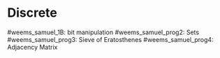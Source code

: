# Discrete

#weems_samuel_1B: bit manipulation
#weems_samuel_prog2: Sets
#weems_samuel_prog3: Sieve of Eratosthenes
#weems_samuel_prog4: Adjacency Matrix
